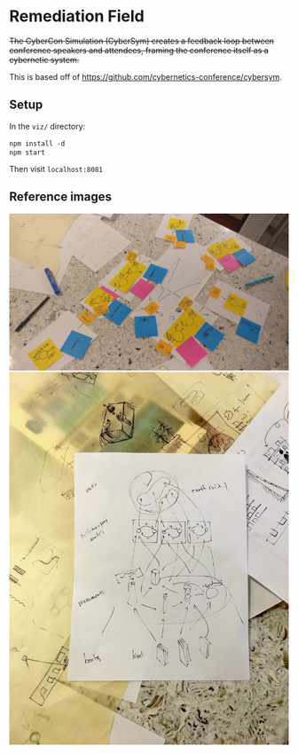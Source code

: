 # Remediation Field

~~The CyberCon Simulation (CyberSym) creates a feedback loop between conference speakers and attendees, framing the conference itself as a cybernetic system.~~

This is based off of https://github.com/cybernetics-conference/cybersym.

## Setup

In the `viz/` directory:
```
npm install -d
npm start
```

Then visit `localhost:8081`

## Reference images

![simulation_architecture_diagram](https://github.com/cybernetics-conference/cybersym/blob/master/repo_images/simulation_architecture_diagram.jpg)
![simulation_diagram](https://github.com/cybernetics-conference/cybersym/blob/master/repo_images/simulation_diagram.jpg)
